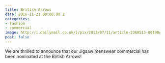 ```yaml
---
title: British Arrows
date: 2016-11-21 00:00:00 Z
categories:
- fashion
- commercial
image: http://i.dailymail.co.uk/i/pix/2013/07/11/article-2360513-00190AD800000258-371_634x416.jpg
post: false
---
```


We are thrilled to announce that our Jigsaw menswear commercial has been nominated at the British Arrows!
